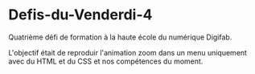 # Defis-du-Venderdi-4

Quatrième défi de formation à la haute école du numérique Digifab.

L'objectif était de reproduir l'animation zoom dans un menu uniquement avec du HTML et du CSS et nos compétences du moment.
